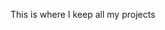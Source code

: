 This is where I keep all my projects
<!---
Rafaelh1x1/Rafaelh1x1 is a ✨ special ✨ repository because its `README.md` (this file) appears on your GitHub profile.
You can click the Preview link to take a look at your changes.
--->
